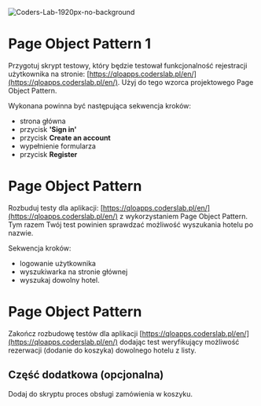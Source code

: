 ![Coders-Lab-1920px-no-background](https://user-images.githubusercontent.com/30623667/104709387-2b7ac180-571f-11eb-9b94-517aa6d501c9.png)



# Page Object Pattern 1

Przygotuj skrypt testowy, który będzie testował funkcjonalność rejestracji użytkownika na stronie: [https://qloapps.coderslab.pl/en/](https://qloapps.coderslab.pl/en/). Użyj do tego wzorca projektowego Page Object Pattern.

Wykonana powinna być następująca sekwencja kroków:
- strona główna
- przycisk **'Sign in'**
- przycisk **Create an account**
- wypełnienie formularza
- przycisk **Register**

# Page Object Pattern

Rozbuduj testy dla aplikacji: [https://qloapps.coderslab.pl/en/](https://qloapps.coderslab.pl/en/) z wykorzystaniem Page Object Pattern. 
Tym razem Twój test powinien sprawdzać możliwość wyszukania hotelu po nazwie.

Sekwencja kroków:
- logowanie użytkownika
- wyszukiwarka na stronie głównej
- wyszukaj dowolny hotel.

# Page Object Pattern

Zakończ rozbudowę testów dla aplikacji [https://qloapps.coderslab.pl/en/](https://qloapps.coderslab.pl/en/) dodając test weryfikujący możliwość rezerwacji (dodanie do koszyka) dowolnego hotelu z listy. 

## Część dodatkowa (opcjonalna)

Dodaj do skryptu proces obsługi zamówienia w koszyku.
